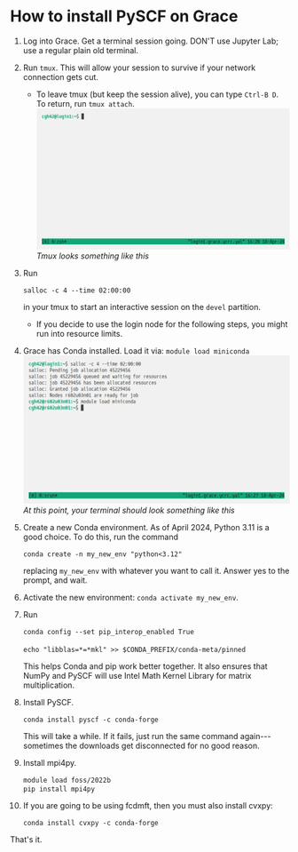 How to install PySCF on Grace
=============================

1. Log into Grace. Get a terminal session going. DON'T use Jupyter Lab; use a regular plain old terminal.
2. Run `tmux`. This will allow your session to survive if your network connection gets cut. 
    * To leave tmux (but keep the session alive), you can type `Ctrl-B D`. To return, run `tmux attach`.
    ![image](imgs/tmux-example.png)
        *Tmux looks something like this*
3. Run
    ```
    salloc -c 4 --time 02:00:00
    ```
    in your tmux to start an interactive session on the `devel` partition.
    * If you decide to use the login node for the following steps, you might run into resource limits.

4. Grace has Conda installed. Load it via: `module load miniconda`
    ![image](imgs/install_step4.png)
        *At this point, your terminal should look something like this*

5. Create a new Conda environment. As of April 2024, Python 3.11 is a good choice. To do this, run the command
    ```
    conda create -n my_new_env "python<3.12"
    ```
    replacing `my_new_env` with whatever you want to call it. Answer yes to the prompt, and wait.

6. Activate the new environment: `conda activate my_new_env`.
7. Run
    ```
    conda config --set pip_interop_enabled True

    echo "libblas=*=*mkl" >> $CONDA_PREFIX/conda-meta/pinned
    ```
    This helps Conda and pip work better together. It also ensures that NumPy and PySCF will use Intel Math Kernel Library for matrix multiplication.
8. Install PySCF.
    ```
    conda install pyscf -c conda-forge
    ```
    This will take a while. If it fails, just run the same command again---sometimes the downloads get disconnected for no good reason.
9. Install mpi4py.
    ```
    module load foss/2022b
    pip install mpi4py
    ```

10. If you are going to be using fcdmft, then you must also install cvxpy:
    ```
    conda install cvxpy -c conda-forge
    ```

That's it.